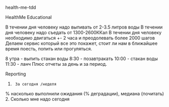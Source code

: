 health-me-tdd

HealthMe Educational

В течении дня человеку надо выпивать от 2-3.5 литров воды
В течении дня человеку надо съедать от 1300-2600ККал
В течении дня человеку необходимо двигаться +- 2 часа и преодолевать более 2000 шагов
Делаем сервис который все это покажет, стоит ли нам в ближайшее время поесть, попить или прогуляться.

8 утра - выпить стакан воды
8:30 - позавтракать
10:00 - стакан воды
11:30 - ланч
Плюс отчеты за день и за период.

Reporting
1.      За сегодня /неделя
% насколько выполнили ожидания (% деградации), медиана (почитать)
2.      Сколько мне надо сегодня

